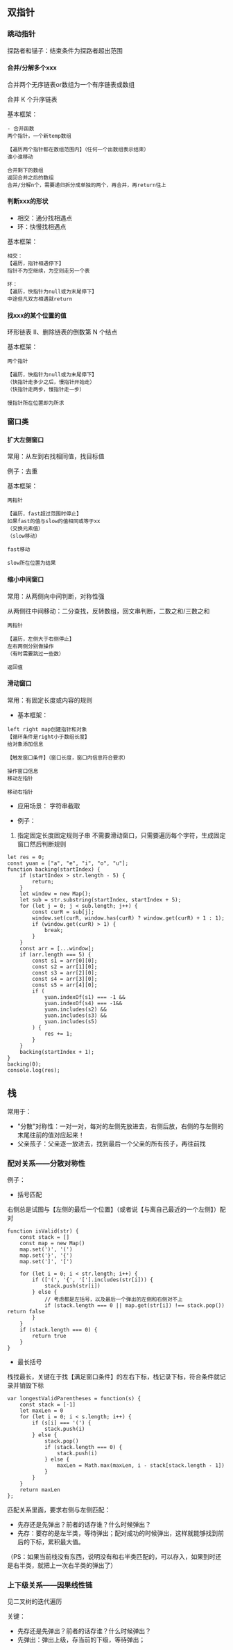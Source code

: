 
## 双指针
### 跳动指针
探路者和锚子：结束条件为探路者超出范围

#### 合并/分解多个xxx
合并两个无序链表or数组为一个有序链表或数组

合并 K 个升序链表

基本框架：
```
- 合并函数
两个指针，一个新temp数组

【遍历两个指针都在数组范围内】（任何一个出数组表示结束）
谁小谁移动

合并剩下的数组
返回合并之后的数组
合并/分解n个，需要递归拆分成单独的两个，再合并，再return往上
```


#### 判断xxx的形状

- 相交：通分找相遇点
- 环：快慢找相遇点


基本框架：
```
相交：
【遍历，指针相遇停下】
指针不为空继续，为空则走另一个表

环：
【遍历，快指针为null或为末尾停下】
中途但凡双方相遇就return
```


#### 找xxx的某个位置的值
环形链表 II、删除链表的倒数第 N 个结点

基本框架：
```
两个指针

【遍历，快指针为null或为末尾停下】
（快指针走多少之后，慢指针开始走）
（快指针走两步，慢指针走一步）

慢指针所在位置即为所求
```


### 窗口类

#### 扩大左侧窗口
常用：从左到右找相同值，找目标值

例子：去重

基本框架：
```
两指针

【遍历，fast超过范围时停止】
如果fast的值与slow的值相同或等于xx
（交换元素值）
（slow移动）

fast移动

slow所在位置为结果
```


#### 缩小中间窗口
常用：从两侧向中间判断，对称性强

从两侧往中间移动：二分查找，反转数组，回文串判断，二数之和/三数之和

```
两指针

【遍历，左侧大于右侧停止】
左右两侧分别做操作
（有时需要跳过一些数）

返回值
```


#### 滑动窗口
常用：有固定长度或内容的规则

- 基本框架：
```
left right map创建指针和对象
【循环条件是right小于数组长度】
给对象添加信息

【触发窗口条件】（窗口长度，窗口内信息符合要求）

操作窗口信息
移动左指针

移动右指针
```


- 应用场景：
字符串截取

- 例子：
1. 指定固定长度固定规则子串
不需要滑动窗口，只需要遍历每个字符，生成固定窗口然后判断规则
```
let res = 0;
const yuan = ["a", "e", "i", "o", "u"];
function backing(startIndex) {
    if (startIndex > str.length - 5) {
        return;
    }
    let window = new Map();
    let sub = str.substring(startIndex, startIndex + 5);
    for (let j = 0; j < sub.length; j++) {
        const curR = sub[j];
        window.set(curR, window.has(curR) ? window.get(curR) + 1 : 1);
        if (window.get(curR) > 1) {
            break;
        }
    }
    const arr = [...window];
    if (arr.length === 5) {
        const s1 = arr[0][0];
        const s2 = arr[1][0];
        const s3 = arr[2][0];
        const s4 = arr[3][0];
        const s5 = arr[4][0];
        if (
            yuan.indexOf(s1) === -1 &&
            yuan.indexOf(s4) === -1&&
            yuan.includes(s2) &&
            yuan.includes(s3) &&
            yuan.includes(s5)
        ) {
            res += 1;
        }
    }
    backing(startIndex + 1);
}
backing(0);
console.log(res);
```



## 栈

常用于：
- "分散"对称性：一对一对，每对的左侧先放进去，右侧后放，右侧的与左侧的末尾往前的值对应起来！
- 父亲孩子：父亲逐一放进去，找到最后一个父亲的所有孩子，再往前找

### 配对关系——分散对称性

例子：
- 括号匹配

右侧总是试图与【左侧的最后一个位置】（或者说【与离自己最近的一个左侧】）配对

```
function isValid(str) {
    const stack = []
    const map = new Map()
    map.set(')', '(')
    map.set('}', '{')
    map.set(']', '[')

    for (let i = 0; i < str.length; i++) {
        if (['(', '{', '['].includes(str[i])) {
            stack.push(str[i])
        } else {
            // 考虑都是左括号，以及最后一个弹出的左侧和右侧对不上
            if (stack.length === 0 || map.get(str[i]) !== stack.pop()) return false
        }
    }
    if (stack.length === 0) {
        return true
    }
}
```


- 最长括号

栈找最长，关键在于找【满足窗口条件】的左右下标，栈记录下标，符合条件就记录并销毁下标
```
var longestValidParentheses = function(s) {
    const stack = [-1]
    let maxLen = 0
    for (let i = 0; i < s.length; i++) {
        if (s[i] === '(') {
            stack.push(i)
        } else {
            stack.pop()
            if (stack.length === 0) {
                stack.push(i)
            } else {
                maxLen = Math.max(maxLen, i - stack[stack.length - 1])
            }
        }
    }
    return maxLen
};
```

匹配关系里面，要求右侧与左侧匹配：

- 先存还是先弹出？前者的话存谁？什么时候弹出？
- 先存：要存的是左半类，等待弹出；配对成功的时候弹出，这样就能够找到前后的下标，累积最大值。

（PS：如果当前栈没有东西，说明没有和右半类匹配的，可以存入，如果到时还是右半类，就把上一次右半类的弹出了）



### 上下级关系——因果线性链

见二叉树的迭代遍历

关键：
- 先存还是先弹出？前者的话存谁？什么时候弹出？
- 先弹出：弹出上级，存当前的下级，等待弹出；

